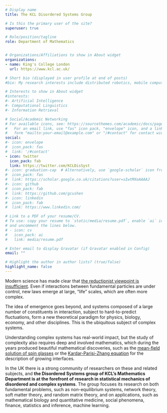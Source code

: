 ```yaml
---
# Display name
title: The KCL Disordered Systems Group

# Is this the primary user of the site?
superuser: true

# Role/position/tagline
role: Department of Mathematics


# Organizations/Affiliations to show in About widget
organizations:
- name: King's College London
  url: https://www.kcl.ac.uk/

# Short bio (displayed in user profile at end of posts)
#bio: My research interests include distributed robotics, mobile computing and programmable matter.

# Interests to show in About widget
#interests:
#- Artificial Intelligence
#- Computational Linguistics
#- Information Retrieval

# Social/Academic Networking
# For available icons, see: https://sourcethemes.com/academic/docs/page-builder/#icons
#   For an email link, use "fas" icon pack, "envelope" icon, and a link in the
#   form "mailto:your-email@example.com" or "/#contact" for contact widget.
social:
#- icon: envelope
#  icon_pack: fas
#  link: '/#contact'
- icon: twitter
  icon_pack: fab
  link: https://twitter.com/KCLDisSyst
#- icon: graduation-cap  # Alternatively, use `google-scholar` icon from `ai` icon #pack
#  icon_pack: fas
#  link: https://scholar.google.co.uk/citations?user=sIwtMXoAAAAJ
#- icon: github
#  icon_pack: fab
#  link: https://github.com/gcushen
#- icon: linkedin
#  icon_pack: fab
#  link: https://www.linkedin.com/

# Link to a PDF of your resume/CV.
# To use: copy your resume to `static/media/resume.pdf`, enable `ai` icons in `params.toml`,
# and uncomment the lines below.
# - icon: cv
#   icon_pack: ai
#   link: media/resume.pdf

# Enter email to display Gravatar (if Gravatar enabled in Config)
email: ""

# Highlight the author in author lists? (true/false)
highlight_name: false
---
```

Modern science has made clear that [the reductionist viewpoint is insufficient](https://www.tkm.kit.edu/downloads/TKM1_2011_more_is_different_PWA.pdf). Even if interactions between fundamental particles are under control, new laws emerge at large, “life” scales, which are often more complex. 

The idea of emergence goes beyond, and systems composed of a large number of constituents in interaction, subject to hard-to-predict fluctuations, form a new theoretical paradigm for physics, biology, economy, and other disciplines. This is the ubiquitous subject of complex systems. 

Understanding complex systems has real-world impact, but the study of complexity also requires deep and involved mathematics, which during the years produced beautiful mathematical discoveries, such as the [mean-field solution of spin glasses](https://en.wikipedia.org/wiki/Spin_glass) or the [Kardar-Parisi-Zhang equation](https://en.wikipedia.org/wiki/Kardar%E2%80%93Parisi%E2%80%93Zhang_equation) for the description of growing interfaces. 

In the UK there is a strong community of researchers on these and related subjects, and **the Disordered Systems group of KCL’s Mathematics Department is at the forefront of research in statistical mechanics of disordered and complex systems**. The group focuses its research on both fundamental problems, such as non-equilibrium systems, network theory, soft matter theory, and random matrix theory, and on applications, such as mathematical biology and quantitative medicine, social phenomena, finance, statistics and inference, machine learning. 

<!The Disordered Systems group at King's is at the forefront of research in statistical mechanics of disordered and complex systems. The research of the group concentrates on the development of new methods to tackle both fundamental issues, for example in non-equilibrium systems, and a broad range of applications to complex systems of many interacting units. The latter include mathematical systems biology and quantitative medicine (protein, metabolic and immune networks & network ensembles) as well as links with statistics and informatics in the area of Bayesian statistical inference and machine learning. The group also has a strong profile in soft condensed matter physics (rheology, polydispersity), glasses and driven non-equilibrium systems. Recent work has led to the development of new models to describe natural and social phenomena, such as systemic risk and catastrophic breakdown in complex systems, with applications to finance and the prediction of power outages. Random matrix theory has become an increasingly important area, studied using extensions of methods for sparse networks.)>
